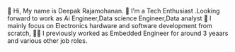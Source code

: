 👋 Hi, My name is Deepak Rajamohanan. 🔭 I’m a Tech Enthusiast .Looking forward to work as Ai Engineer,Data science Engineer,Data analyst 👀 I mainly focus on Electronics hardware and software development from scratch, 👨‍💻 I previously worked as Embedded Engineer for around 3 yeaars and various other job roles.
